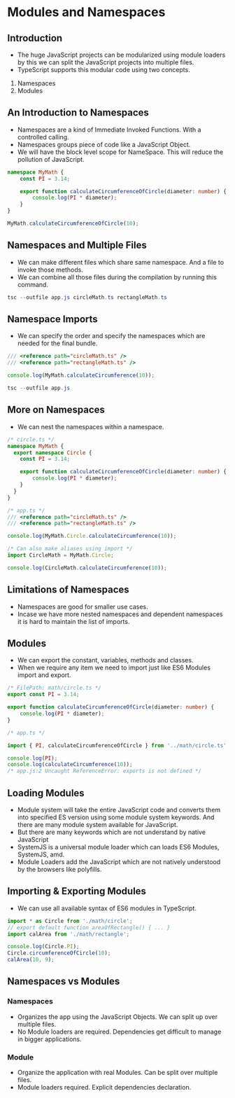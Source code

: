 # Modules and Namespaces

## Introduction

* The huge JavaScript projects can be modularized using module loaders by this we can split the JavaScript projects into multiple files.
* TypeScript supports this modular code using two concepts.

1. Namespaces
2. Modules

## An Introduction to Namespaces

* Namespaces are a kind of Immediate Invoked Functions. With a controlled calling.
* Namespaces groups piece of code like a JavaScript Object.
* We will have the block level scope for NameSpace. This will reduce the pollution of JavaScript.

```typescript
namespace MyMath {
    const PI = 3.14;

    export function calculateCircumferenceOfCircle(diameter: number) {
        console.log(PI * diameter);
    }
}

MyMath.calculateCircumferenceOfCircle(10);
```

## Namespaces and Multiple Files

* We can make different files which share same namespace. And a file to invoke those methods.
* We can combine all those files during the compilation by running this command.

```powershell
tsc --outfile app.js circleMath.ts rectangleMath.ts
```

## Namespace Imports

* We can specify the order and specify the namespaces which are needed for the final bundle.

```typescript
/// <reference path="circleMath.ts" />
/// <reference path="rectangleMath.ts" />

console.log(MyMath.calculateCircumference(10));

```

```powershell
tsc --outfile app.js
```

## More on Namespaces

* We can nest the namespaces within a namespace.

```typescript
/* circle.ts */
namespace MyMath {
  export namespace Circle {
    const PI = 3.14;

    export function calculateCircumferenceOfCircle(diameter: number) {
        console.log(PI * diameter);
    }
  }
}
```

```typescript
/* app.ts */
/// <reference path="circleMath.ts" />
/// <reference path="rectangleMath.ts" />

console.log(MyMath.Circle.calculateCircumference(10));

/* Can also make aliases using import */
import CircleMath = MyMath.Circle;

console.log(CircleMath.calculateCircumference(10));
```

## Limitations of Namespaces

* Namespaces are good for smaller use cases.
* Incase we have more nested namespaces and dependent namespaces it is hard to maintain the list of imports.

## Modules

* We can export the constant, variables, methods and classes.
* When we require any item we need to import just like ES6 Modules import and export.

```typescript
/* FilePath: math/circle.ts */
export const PI = 3.14;

export function calculateCircumferenceOfCircle(diameter: number) {
    console.log(PI * diameter);
}
```

```typescript
/* app.ts */

import { PI, calculateCircumferenceOfCircle } from '../math/circle.ts';

console.log(PI);
console.log(calculateCircumference(10));
/* app.js:2 Uncaught ReferenceError: exports is not defined */
```

## Loading Modules

* Module system will take the entire JavaScript code and converts them into specified ES version using some module system keywords. And there are many module system available for JavaScript.
* But there are many keywords which are not understand by native JavaScript
* SystemJS is a universal module loader which can loads ES6 Modules, SystemJS, amd.
* Module Loaders add the JavaScript which are not natively understood by the browsers like polyfills.

## Importing & Exporting Modules

* We can use all available syntax of ES6 modules in TypeScript.

```typescript
import * as Circle from './math/circle';
// export default function areaOfRectangle() { ... }
import calArea from './math/rectangle';

console.log(Circle.PI);
Circle.circumferenceOfCircle(10);
calArea(10, 9);

```

## Namespaces vs Modules

### Namespaces

* Organizes the app using the JavaScript Objects. We can split up over multiple files.
* No Module loaders are required. Dependencies get difficult to manage in bigger applications.

### Module

* Organize the application with real Modules. Can be split over multiple files.
* Module loaders required. Explicit dependencies declaration.
